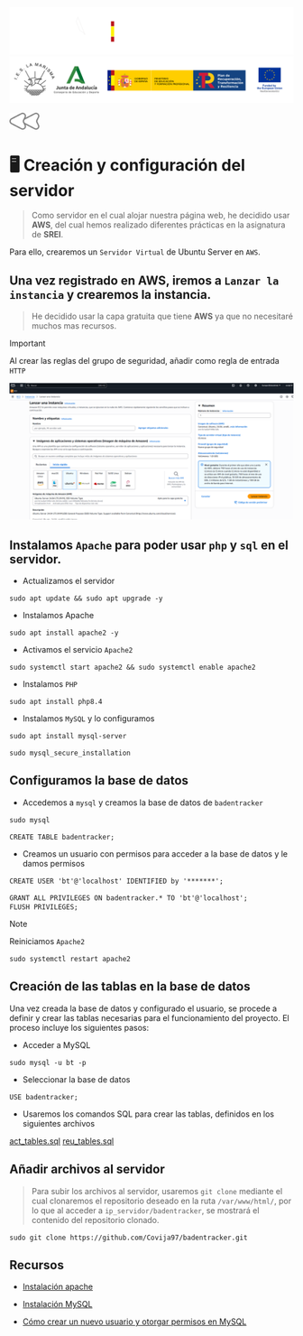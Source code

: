 ![](https://raw.githubusercontent.com/jcorvid509/.resGen/9cf65965f880c39d5e634d73522a6d656c4ea501/_bannerD.png#gh-dark-mode-only)
![](https://raw.githubusercontent.com/jcorvid509/.resGen/9cf65965f880c39d5e634d73522a6d656c4ea501/_bannerL.png#gh-light-mode-only)

<a href="/.md/readme.md"><img src="https://raw.githubusercontent.com/jcorvid509/.resGen/9cf65965f880c39d5e634d73522a6d656c4ea501/_back.svg" height="30"></a>

# 🖥 Creación y configuración del servidor

> Como servidor en el cual alojar nuestra página web, he decidido usar **AWS**, del cual hemos realizado diferentes prácticas en la asignatura de **SREI**.

Para ello, crearemos un `Servidor Virtual` de Ubuntu Server en `AWS`.


## Una vez registrado en **AWS**, iremos a `Lanzar la instancia` y crearemos la instancia.

> He decidido usar la capa gratuita que tiene **AWS** ya que no necesitaré muchos mas recursos.

> [!IMPORTANT]  
> Al crear las reglas del grupo de seguridad, añadir como regla de entrada `HTTP`

![](img/100.png)


## Instalamos `Apache` para poder usar `php` y `sql` en el servidor.

- Actualizamos el servidor

```
sudo apt update && sudo apt upgrade -y
```

- Instalamos Apache

```
sudo apt install apache2 -y
```

- Activamos el servicio `Apache2`

```
sudo systemctl start apache2 && sudo systemctl enable apache2
```

- Instalamos `PHP`

```
sudo apt install php8.4
```

- Instalamos `MySQL` y lo configuramos

```
sudo apt install mysql-server
```

```
sudo mysql_secure_installation
```

## Configuramos la base de datos

- Accedemos a `mysql` y creamos la base de datos de `badentracker`
```
sudo mysql
```
```
CREATE TABLE badentracker;
```
  
- Creamos un usuario con permisos para acceder a la base de datos y le damos permisos

```
CREATE USER 'bt'@'localhost' IDENTIFIED by '*******';
```

```
GRANT ALL PRIVILEGES ON badentracker.* TO 'bt'@'localhost';
FLUSH PRIVILEGES;
```

> [!NOTE]  
> Reiniciamos `Apache2`
> ```
> sudo systemctl restart apache2
> ```

## Creación de las tablas en la base de datos

Una vez creada la base de datos y configurado el usuario, se procede a definir y crear las tablas necesarias para el funcionamiento del proyecto. El proceso incluye los siguientes pasos:

- Acceder a MySQL 
```
sudo mysql -u bt -p
```

- Seleccionar la base de datos

```
USE badentracker;
```

- Usaremos los comandos SQL para crear las tablas, definidos en los siguientes archivos

[act_tables.sql](../.res/db/act_tables.sql)
[reu_tables.sql](../.res/db/reu_tables.sql)

## Añadir archivos al servidor

> Para subir los archivos al servidor, usaremos `git clone` mediante el cual clonaremos el repositorio deseado en la ruta `/var/www/html/`, por lo que al acceder a `ip_servidor/badentracker`, se mostrará el contenido del repositorio clonado.

```
sudo git clone https://github.com/Covija97/badentracker.git
```

## Recursos

- [Instalación apache](https://www.digitalocean.com/community/tutorials/how-to-install-linux-apache-mysql-php-lamp-stack-on-ubuntu-20-04-es)
 
- [Instalación MySQL](https://www.digitalocean.com/community/tutorials/how-to-install-mysql-on-ubuntu-20-04-es)

- [Cómo crear un nuevo usuario y otorgar permisos en MySQL](https://www.digitalocean.com/community/tutorials/crear-un-nuevo-usuario-y-otorgarle-permisos-en-mysql-es)
